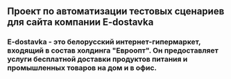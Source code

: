 ## Проект по автоматизации тестовых сценариев для сайта компании E-dostavka

### E-dostavka - это белорусский интернет-гипермаркет, входящий в состав холдинга "Евроопт". Он предоставляет услуги бесплатной доставки продуктов питания и промышленных товаров на дом и в офис.


